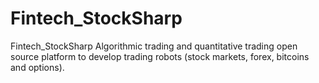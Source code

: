 # Fintech_StockSharp
Fintech_StockSharp    Algorithmic trading and quantitative trading open source platform to develop trading robots (stock markets, forex, bitcoins and options). 
